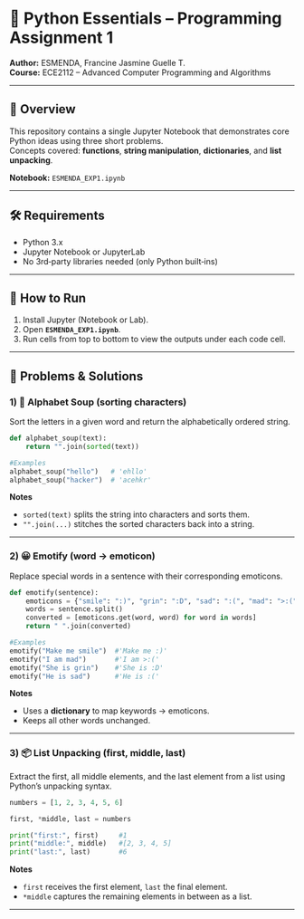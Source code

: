 # 🐍 Python Essentials – Programming Assignment 1

**Author:** ESMENDA, Francine Jasmine Guelle T.  
**Course:** ECE2112 – Advanced Computer Programming and Algorithms

---

## 📖 Overview

This repository contains a single Jupyter Notebook that demonstrates core Python ideas using three short problems.  
Concepts covered: **functions**, **string manipulation**, **dictionaries**, and **list unpacking**.

**Notebook:** `ESMENDA_EXP1.ipynb`

---

## 🛠️ Requirements
- Python 3.x  
- Jupyter Notebook or JupyterLab  
- No 3rd‑party libraries needed (only Python built‑ins)

---

## 🚀 How to Run
1. Install Jupyter (Notebook or Lab).  
2. Open **`ESMENDA_EXP1.ipynb`**.  
3. Run cells from top to bottom to view the outputs under each code cell.

---

## 🧩 Problems & Solutions

### 1) 🔡 Alphabet Soup (sorting characters)
Sort the letters in a given word and return the alphabetically ordered string.

```python
def alphabet_soup(text):
    return "".join(sorted(text))

#Examples
alphabet_soup("hello")   # 'ehllo'
alphabet_soup("hacker")  # 'acehkr'
```

**Notes**
- `sorted(text)` splits the string into characters and sorts them.
- `"".join(...)` stitches the sorted characters back into a string.

---

### 2) 😀 Emotify (word → emoticon)
Replace special words in a sentence with their corresponding emoticons.

```python
def emotify(sentence):
    emoticons = {"smile": ":)", "grin": ":D", "sad": ":(", "mad": ">:("}
    words = sentence.split()
    converted = [emoticons.get(word, word) for word in words]
    return " ".join(converted)

#Examples
emotify("Make me smile")  #'Make me :)'
emotify("I am mad")       #'I am >:('
emotify("She is grin")    #'She is :D'
emotify("He is sad")      #'He is :('
```

**Notes**
- Uses a **dictionary** to map keywords → emoticons.
- Keeps all other words unchanged.

---

### 3) 📦 List Unpacking (first, middle, last)
Extract the first, all middle elements, and the last element from a list using Python’s unpacking syntax.

```python
numbers = [1, 2, 3, 4, 5, 6]

first, *middle, last = numbers

print("first:", first)     #1
print("middle:", middle)   #[2, 3, 4, 5]
print("last:", last)       #6
```

**Notes**
- `first` receives the first element, `last` the final element.
- `*middle` captures the remaining elements in between as a list.

---

